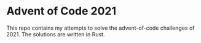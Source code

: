 # Advent of Code 2021

This repo contains my attempts to solve the advent-of-code challenges of 2021.
The solutions are written in Rust.

